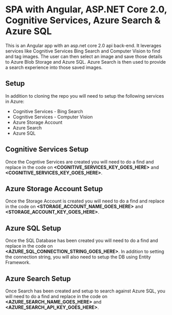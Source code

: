 # SPA with Angular, ASP.NET Core 2.0, Cognitive Services, Azure Search & Azure SQL

This is an Angular app with an asp.net core 2.0 api back-end. It leverages services like Cognitive Services Bing Search and Computer Vision to find and tag images. The user can then select an image and save those details to Azure Blob Storage and Azure SQL. Azure Search is then used to provide a search experience into those saved images.

## Setup
In addition to cloning the repo you will need to setup the following services in Azure:
* Cognitive Services - Bing Search
* Cognitive Services - Computer Vision
* Azure Storage Account
* Azure Search
* Azure SQL

## Cognitive Services Setup
Once the Cogntive Services are created you will need to do a find and replace in the code on **<COGNITIVE_SERVICES_KEY_GOES_HERE>** and **<COGNITIVE_SERVICES_KEY_GOES_HERE>**.

## Azure Storage Account Setup
Once the Storage Account is created you will need to do a find and replace in the code on **<STORAGE_ACCOUNT_NAME_GOES_HERE>** and **<STORAGE_ACCOUNT_KEY_GOES_HERE>**.

## Azure SQL Setup
Once the SQL Database has been created you will need to do a find and replace in the code on **<AZURE_SQL_CONNECTION_STRING_GOES_HERE>**. In addition to setting the connection string, you will also need to setup the DB using Entity Framework.

## Azure Search Setup
Once Search has been created and setup to search against Azure SQL, you will need to do a find and replace in the code on **<AZURE_SEARCH_NAME_GOES_HERE>** and **<AZURE_SEARCH_API_KEY_GOES_HERE>**.
